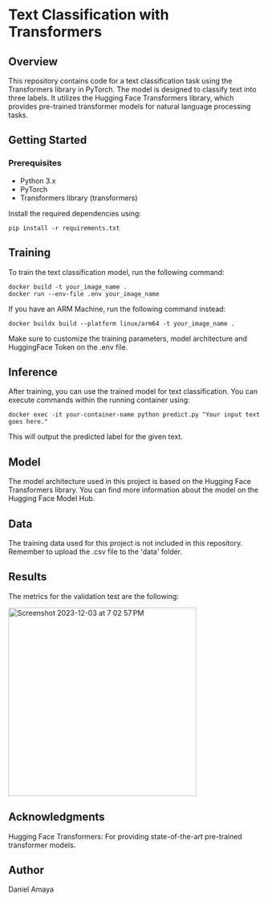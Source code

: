# Text Classification with Transformers
## Overview
This repository contains code for a text classification task using the Transformers library in PyTorch. The model is designed to classify text into three labels. It utilizes the Hugging Face Transformers library, which provides pre-trained transformer models for natural language processing tasks.

## Getting Started
### Prerequisites
* Python 3.x
* PyTorch
* Transformers library (transformers)

Install the required dependencies using:

```
pip install -r requirements.txt
```

## Training
To train the text classification model, run the following command:

```
docker build -t your_image_name .
docker run --env-file .env your_image_name
```
If you have an ARM Machine, run the following command instead:
```
docker buildx build --platform linux/arm64 -t your_image_name . 
```

Make sure to customize the training parameters, model architecture and HuggingFace Token on the .env file.

## Inference
After training, you can use the trained model for text classification. You can execute commands within the running container using:

```
docker exec -it your-container-name python predict.py "Your input text goes here."
```

This will output the predicted label for the given text.

## Model
The model architecture used in this project is based on the Hugging Face Transformers library. You can find more information about the model on the Hugging Face Model Hub.

## Data
The training data used for this project is not included in this repository. Remember to upload the .csv file to the 'data' folder.

## Results
The metrics for the validation test are the following:

<img width="375" alt="Screenshot 2023-12-03 at 7 02 57 PM" src="https://github.com/DaniAmaya/mlops-excercise/assets/20273279/a92def54-93e1-4c7b-a636-5bb6c4453ed5">

## Acknowledgments
Hugging Face Transformers: For providing state-of-the-art pre-trained transformer models.

## Author
Daniel Amaya
